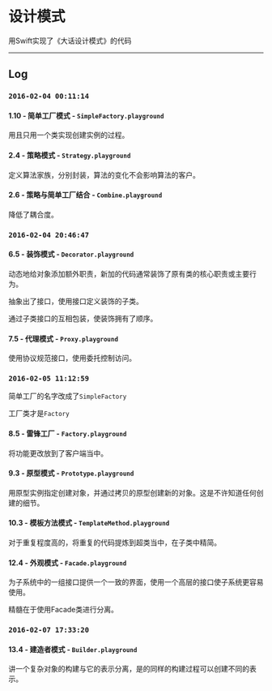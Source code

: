 # 设计模式

用Swift实现了《大话设计模式》的代码  

***
## Log

### `2016-02-04 00:11:14`

#### 1.10 - 简单工厂模式 - `SimpleFactory.playground`  

用且只用一个类实现创建实例的过程。

#### 2.4 - 策略模式 - `Strategy.playground`  

定义算法家族，分别封装，算法的变化不会影响算法的客户。

#### 2.6 - 策略与简单工厂结合 - `Combine.playground`  

降低了耦合度。


### `2016-02-04 20:46:47`  

#### 6.5 - 装饰模式 - `Decorator.playground`

动态地给对象添加额外职责，新加的代码通常装饰了原有类的核心职责或主要行为。

抽象出了接口，使用接口定义装饰的子类。

通过子类接口的互相包装，使装饰拥有了顺序。

#### 7.5 - 代理模式 - `Proxy.playground`

使用协议规范接口，使用委托控制访问。

### `2016-02-05 11:12:59`

简单工厂的名字改成了`SimpleFactory`

工厂类才是`Factory`

#### 8.5 - 雷锋工厂 - `Factory.playground`

将功能更改放到了客户端当中。

#### 9.3 - 原型模式 - `Prototype.playground`

用原型实例指定创建对象，并通过拷贝的原型创建新的对象。这是不许知道任何创建的细节。

#### 10.3 - 模板方法模式 - `TemplateMethod.playground`

对于重复程度高的，将重复的代码提炼到超类当中，在子类中精简。

#### 12.4 - 外观模式 - `Facade.playground`

为子系统中的一组接口提供一个一致的界面，使用一个高层的接口使子系统更容易使用。

精髓在于使用Facade类进行分离。

### `2016-02-07 17:33:20`

#### 13.4 - 建造者模式 - `Builder.playground`

讲一个复杂对象的构建与它的表示分离，是的同样的构建过程可以创建不同的表示。